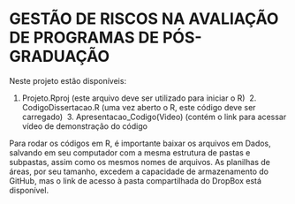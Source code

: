 # GESTÃO DE RISCOS NA AVALIAÇÃO DE PROGRAMAS DE PÓS-GRADUAÇÃO

Neste projeto estão disponíveis:

  1. Projeto.Rproj (este arquivo deve ser utilizado para iniciar o R)
  2. CodigoDissertacao.R (uma vez aberto o R, este código deve ser carregado)
  3. Apresentacao_Codigo(Video) (contém o link para acessar vídeo de demonstração do código
 
Para rodar os códigos em R, é importante baixar os arquivos em Dados, salvando em seu computador com a mesma estrutura de pastas e subpastas, assim como os mesmos nomes de arquivos. As planilhas de áreas, por seu tamanho, excedem a capacidade de armazenamento do GitHub, mas o link de acesso à pasta compartilhada do DropBox está disponível.
